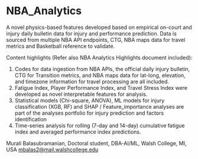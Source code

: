 # NBA_Analytics
A novel physics-based features developed based on empirical on-court and injury daily bulletin data for injury and performance prediction. Data is sourced from multiple NBA API endpoints, CTG, NBA maps data for travel metrics and Basketball reference to validate.

Content highlights (Refer also NBA Analytics Highlights document included):
1.  Codes for data ingestion from NBA APIs, the official daily injury bulletin, CTG for Transition metrics, and NBA maps data for lat-long, elevation, and timezone information for travel processing are all included.
2. Fatigue Index, Player Performance Index, and Travel Stress Index were developed as novel interpretable features for analysis.
3. Statistical models (Chi-square, ANOVA), ML models for injury classification (XGB, RF) and SHAP / Feature_importance analyses are part of the analyses portfolio for injury prediction and factors identification
4. Time-series analysis for rolling (7-day and 14-day) cumulative fatigue index and averaged performance index predictions.

Murali Balasubramanian, 
Doctoral student,
DBA-AI/ML, Walsh College, MI, USA
mbalas2@mail.walshcollege.edu
